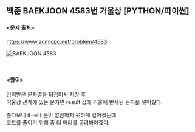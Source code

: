 ## 백준 BAEKJOON 4583번 거울상 [PYTHON/파이썬]

#### <문제 출처><br>
https://www.acmicpc.net/problem/4583

![BAEKJOON 4583](https://blog.kakaocdn.net/dn/Wef4c/btrPPzT2X0A/4UAp5GUASyFfn9JXv7f0wk/img.png)

<br>

#### <풀이><br>

입력받은 문자열을 뒤집어서 저장 후  
거울상 관계에 있는 문자면 result 값에 거울에 반사된 문자를 넣어줬다.  

풀다보니 if~elif 문이 깔끔하지 못하게 길어졌는데  
코드를 줄이기 위해 좀 더 머리를 굴려봐야겠다.  